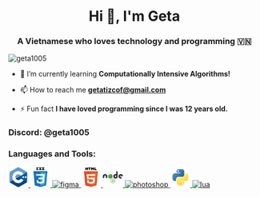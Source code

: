 <h1 align="center">Hi 👋, I'm Geta</h1>
<h3 align="center">A Vietnamese who loves technology and programming 🇻🇳</h3>

<p align="left"> <img src="https://komarev.com/ghpvc/?username=geta1005&label=Profile%20views&color=0e75b6&style=flat" alt="geta1005" /> </p>

- 🌱 I’m currently learning **Computationally Intensive Algorithms!**

- 📫 How to reach me **getatizcof@gmail.com**

- ⚡ Fun fact **I have loved programming since I was 12 years old.**

<h3 align="left">Discord: @geta1005</h3>
<p align="left">
</p>

<h3 align="left">Languages and Tools:</h3>
<p align="left"> <a href="https://www.w3schools.com/cpp/" target="_blank" rel="noreferrer"> <img src="https://raw.githubusercontent.com/devicons/devicon/master/icons/cplusplus/cplusplus-original.svg" alt="cplusplus" width="40" height="40"/> </a> <a href="https://www.w3schools.com/css/" target="_blank" rel="noreferrer"> <img src="https://raw.githubusercontent.com/devicons/devicon/master/icons/css3/css3-original-wordmark.svg" alt="css3" width="40" height="40"/> </a> <a href="https://www.figma.com/" target="_blank" rel="noreferrer"> <img src="https://www.vectorlogo.zone/logos/figma/figma-icon.svg" alt="figma" width="40" height="40"/> </a> <a href="https://www.w3.org/html/" target="_blank" rel="noreferrer"> <img src="https://raw.githubusercontent.com/devicons/devicon/master/icons/html5/html5-original-wordmark.svg" alt="html5" width="40" height="40"/> </a> <a href="https://nodejs.org" target="_blank" rel="noreferrer"> <img src="https://raw.githubusercontent.com/devicons/devicon/master/icons/nodejs/nodejs-original-wordmark.svg" alt="nodejs" width="40" height="40"/> </a> <a href="https://www.photoshop.com/en" target="_blank" rel="noreferrer"> <img src="https://cdn.discordapp.com/attachments/551423108117037078/1295425626613878804/image-removebg-preview_13.png?ex=670e9aa1&is=670d4921&hm=fd96e7192bf5d1e40b75f91f7591d0687c6e61d64712cc4777f1dab5c47c878a&" alt="photoshop" width="40" height="40"/> </a> <a href="https://www.python.org" target="_blank" rel="noreferrer"> <img src="https://raw.githubusercontent.com/devicons/devicon/master/icons/python/python-original.svg" alt="python" width="40" height="40"/> </a> <a href="https://www.lua.org/" target="_blank" rel="noreferrer"> <img src="https://cdn.discordapp.com/attachments/551423108117037078/1295425108260950130/lua-5-logo-png-transparent.png?ex=670e9a25&is=670d48a5&hm=4431bf61f0517003270acfe97b78d826315f0e93820e695229fc70998480967c&" alt="lua" width="40" height="40"/> </a> </p> 
